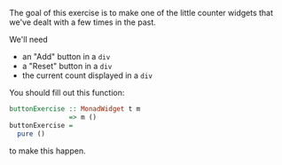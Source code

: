 
The goal of this exercise is to make one of the little counter widgets that we've dealt with a few times in the past.

We'll need

- an "Add" button in a `div`
- a "Reset" button in a `div`
- the current count displayed in a `div`

You should fill out this function:

```haskell
buttonExercise :: MonadWidget t m
               => m ()
buttonExercise =
  pure ()
```

to make this happen.
